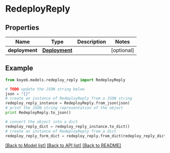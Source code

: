 # RedeployReply


## Properties
Name | Type | Description | Notes
------------ | ------------- | ------------- | -------------
**deployment** | [**Deployment**](Deployment.md) |  | [optional] 

## Example

```python
from koyeb.models.redeploy_reply import RedeployReply

# TODO update the JSON string below
json = "{}"
# create an instance of RedeployReply from a JSON string
redeploy_reply_instance = RedeployReply.from_json(json)
# print the JSON string representation of the object
print RedeployReply.to_json()

# convert the object into a dict
redeploy_reply_dict = redeploy_reply_instance.to_dict()
# create an instance of RedeployReply from a dict
redeploy_reply_form_dict = redeploy_reply.from_dict(redeploy_reply_dict)
```
[[Back to Model list]](../README.md#documentation-for-models) [[Back to API list]](../README.md#documentation-for-api-endpoints) [[Back to README]](../README.md)



